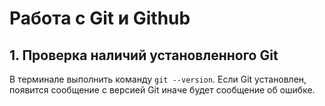 # Работа с Git и Github

## 1. Проверка наличий установленного Git

В терминале выполнить команду `git --version`.
Если Git установлен, появится сообщение с версией Git иначе будет сообщение об ошибке.
